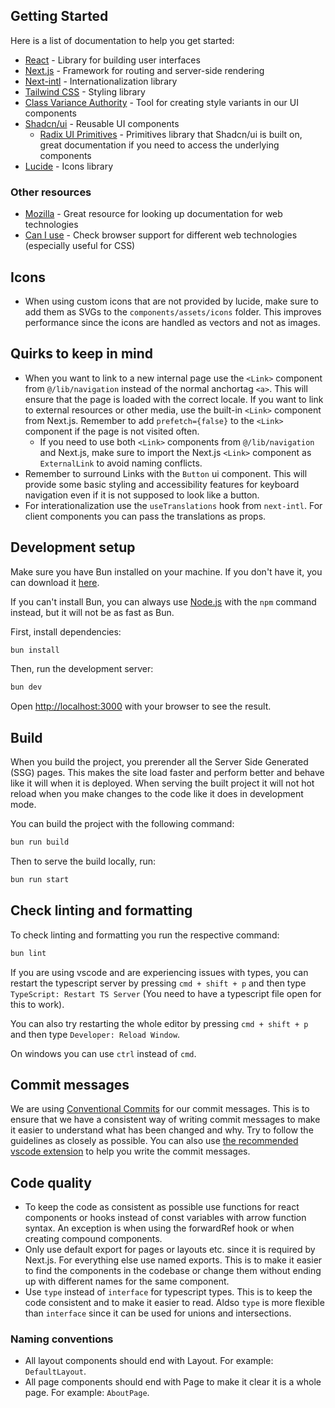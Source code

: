 ## Getting Started

Here is a list of documentation to help you get started:

- [React](https://react.dev/reference/react) - Library for building user interfaces
- [Next.js](https://nextjs.org/docs) - Framework for routing and server-side rendering
- [Next-intl](https://next-intl-docs.vercel.app/) - Internationalization library
- [Tailwind CSS](https://tailwindcss.com/docs) - Styling library
- [Class Variance Authority](https://beta.cva.style/) - Tool for creating style variants in our UI components
- [Shadcn/ui](https://ui.shadcn.com/docs) - Reusable UI components
  - [Radix UI Primitives](https://www.radix-ui.com/primitives/docs/overview/introduction) - Primitives library that Shadcn/ui is built on, great documentation if you need to access the underlying components
- [Lucide](https://lucide.dev/icons/) - Icons library

### Other resources

- [Mozilla](https://developer.mozilla.org/en-US/) - Great resource for looking up documentation for web technologies
- [Can I use](https://caniuse.com/) - Check browser support for different web technologies (especially useful for CSS)

## Icons

- When using custom icons that are not provided by lucide, make sure to add them as SVGs to the `components/assets/icons` folder. This improves performance since the icons are handled as vectors and not as images.

## Quirks to keep in mind

- When you want to link to a new internal page use the `<Link>` component from `@/lib/navigation` instead of the normal anchortag `<a>`. This will ensure that the page is loaded with the correct locale. If you want to link to external resources or other media, use the built-in `<Link>` component from Next.js. Remember to add `prefetch={false}` to the `<Link>` component if the page is not visited often.
  - If you need to use both `<Link>` components from `@/lib/navigation` and Next.js, make sure to import the Next.js `<Link>` component as `ExternalLink` to avoid naming conflicts.
- Remember to surround Links with the `Button` ui component. This will provide some basic styling and accessibility features for keyboard navigation even if it is not supposed to look like a button.
- For interationalization use the `useTranslations` hook from `next-intl`. For client components you can pass the translations as props.

## Development setup

Make sure you have Bun installed on your machine. If you don't have it, you can download it [here](https://bun.sh/docs/installation).

If you can't install Bun, you can always use [Node.js](https://nodejs.org/en/) with the `npm` command instead, but it will not be as fast as Bun.

First, install dependencies:

```bash
bun install
```

Then, run the development server:

```bash
bun dev
```

Open [http://localhost:3000](http://localhost:3000) with your browser to see the result.

## Build

When you build the project, you prerender all the Server Side Generated (SSG) pages. This makes the site load faster and perform better and behave like it will when it is deployed. When serving the built project it will not hot reload when you make changes to the code like it does in development mode.

You can build the project with the following command:

```bash
bun run build
```

Then to serve the build locally, run:

```bash
bun run start
```

## Check linting and formatting

To check linting and formatting you run the respective command:

```bash
bun lint
```

If you are using vscode and are experiencing issues with types, you can restart the typescript server by pressing `cmd + shift + p` and then type `TypeScript: Restart TS Server` (You need to have a typescript file open for this to work).

You can also try restarting the whole editor by pressing `cmd + shift + p` and then type `Developer: Reload Window`.

On windows you can use `ctrl` instead of `cmd`.

## Commit messages

We are using [Conventional Commits](https://www.conventionalcommits.org/en/v1.0.0/) for our commit messages. This is to ensure that we have a consistent way of writing commit messages to make it easier to understand what has been changed and why. Try to follow the guidelines as closely as possible. You can also use [the recommended vscode extension](.vscode/extensions.json) to help you write the commit messages.

## Code quality

- To keep the code as consistent as possible use functions for react components or hooks instead of const variables with arrow function syntax. An exception is when using the forwardRef hook or when creating compound components.
- Only use default export for pages or layouts etc. since it is required by Next.js. For everything else use named exports. This is to make it easier to find the components in the codebase or change them without ending up with different names for the same component.
- Use `type` instead of `interface` for typescript types. This is to keep the code consistent and to make it easier to read. Aldso `type` is more flexible than `interface` since it can be used for unions and intersections.

### Naming conventions

- All layout components should end with Layout. For example: `DefaultLayout`.
- All page components should end with Page to make it clear it is a whole page. For example: `AboutPage`.
